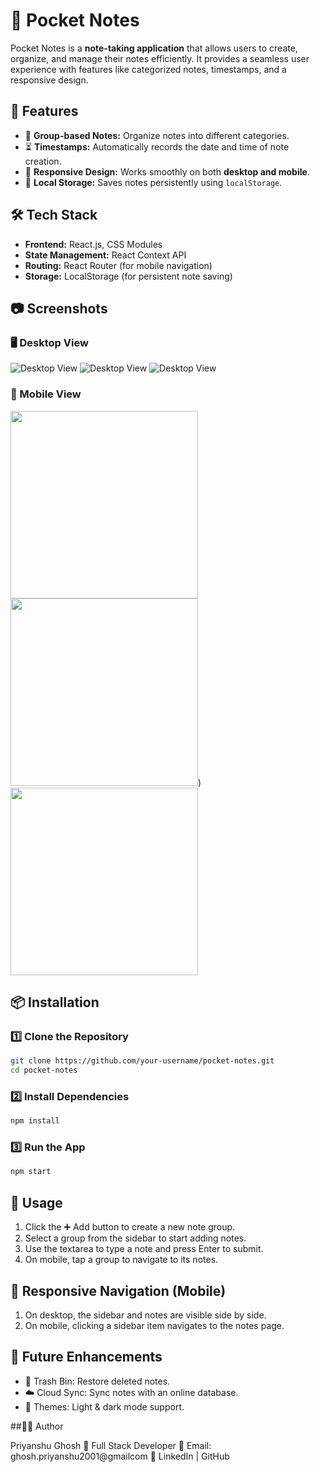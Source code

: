 # 📝 Pocket Notes

Pocket Notes is a **note-taking application** that allows users to create, organize, and manage their notes efficiently. It provides a seamless user experience with features like categorized notes, timestamps, and a responsive design.

## 🚀 Features

- 📂 **Group-based Notes:** Organize notes into different categories.
- ⏳ **Timestamps:** Automatically records the date and time of note creation.
- 📱 **Responsive Design:** Works smoothly on both **desktop and mobile**.
- 🔄 **Local Storage:** Saves notes persistently using `localStorage`.

## 🛠 Tech Stack

- **Frontend:** React.js, CSS Modules
- **State Management:** React Context API
- **Routing:** React Router (for mobile navigation)
- **Storage:** LocalStorage (for persistent note saving)

## 📷 Screenshots

### 🖥 Desktop View
![Desktop View](./src/assets/screenshots/desktop-view1.png)
![Desktop View](./src/assets/screenshots/desktop-view2.png)
![Desktop View](./src/assets/screenshots/desktop-view3.png)

### 📱 Mobile View
<img src="./src/assets/screenshots/mobile-view1.png" width="300px">
<img src="./src/assets/screenshots/mobile-view2.png" width="300px">)
<img src="./src/assets/screenshots/mobile-view3.png" width="300px">

## 📦 Installation

### 1️⃣ Clone the Repository
```sh
git clone https://github.com/your-username/pocket-notes.git
cd pocket-notes
```
### 2️⃣ Install Dependencies
```sh
npm install
```
### 3️⃣ Run the App
```sh
npm start
```
## 📖 Usage

1. Click the ➕ Add button to create a new note group.
2. Select a group from the sidebar to start adding notes.
3. Use the textarea to type a note and press Enter to submit.
4. On mobile, tap a group to navigate to its notes.

## 📌 Responsive Navigation (Mobile)

1. On desktop, the sidebar and notes are visible side by side.
2. On mobile, clicking a sidebar item navigates to the notes page.

## 🔧 Future Enhancements

- 🛑 Trash Bin: Restore deleted notes.
- ☁️ Cloud Sync: Sync notes with an online database.
- 🎨 Themes: Light & dark mode support.

##👨‍💻 Author

Priyanshu Ghosh
💼 Full Stack Developer
📧 Email: ghosh.priyanshu2001@gmailcom
🔗 LinkedIn | GitHub
